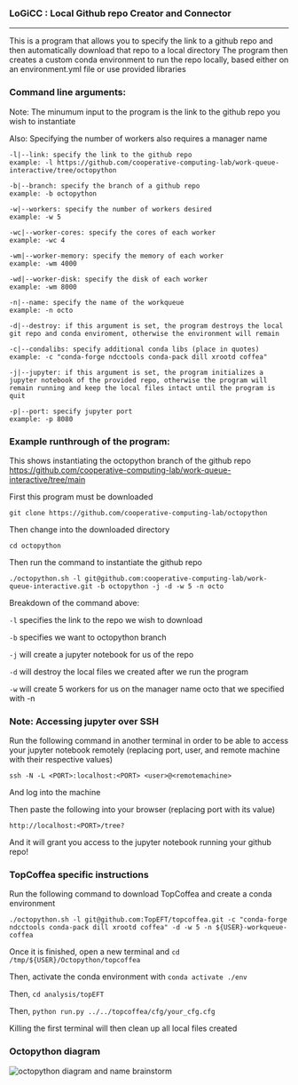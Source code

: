 ### LoGiCC : Local Github repo Creator and Connector
----------------------------------------
This is a program that allows you to specify the link to a github repo and then automatically download that repo to a local directory
The program then creates a custom conda environment to run the repo locally, based either on an environment.yml file or use provided libraries

### Command line arguments:

Note: The minumum input to the program is the link to the github repo you wish to instantiate

Also: Specifying the number of workers also requires a manager name
```
-l|--link: specify the link to the github repo
example: -l https://github.com/cooperative-computing-lab/work-queue-interactive/tree/octopython
```
```
-b|--branch: specify the branch of a github repo
example: -b octopython
```
```
-w|--workers: specify the number of workers desired
example: -w 5
```
```
-wc|--worker-cores: specify the cores of each worker
example: -wc 4
```
```
-wm|--worker-memory: specify the memory of each worker
example: -wm 4000
```
```
-wd|--worker-disk: specify the disk of each worker
example: -wm 8000
```
```
-n|--name: specify the name of the workqueue
example: -n octo
```
```
-d|--destroy: if this argument is set, the program destroys the local git repo and conda enviroment, otherwise the environment will remain
```
```
-c|--condalibs: specify additional conda libs (place in quotes)
example: -c "conda-forge ndcctools conda-pack dill xrootd coffea"
```
```
-j|--jupyter: if this argument is set, the program initializes a jupyter notebook of the provided repo, otherwise the program will remain running and keep the local files intact until the program is quit
```
```
-p|--port: specify jupyter port
example: -p 8080
```

### Example runthrough of the program:

This shows instantiating the octopython branch of the github repo https://github.com/cooperative-computing-lab/work-queue-interactive/tree/main

First this program must be downloaded
```
git clone https://github.com/cooperative-computing-lab/octopython
```
Then change into the downloaded directory
```
cd octopython
```
Then run the command to instantiate the github repo
```
./octopython.sh -l git@github.com:cooperative-computing-lab/work-queue-interactive.git -b octopython -j -d -w 5 -n octo
```
Breakdown of the command above:

```-l``` specifies the link to the repo we wish to download

```-b``` specifies we want to octopython branch

```-j``` will create a jupyter notebook for us of the repo

```-d``` will destroy the local files we created after we run the program

```-w``` will create 5 workers for us on the manager name octo that we specified with -n

### Note: Accessing jupyter over SSH

Run the following command in another terminal in order to be able to access your jupyter notebook remotely (replacing port, user, and remote machine with their respective values)

```ssh -N -L <PORT>:localhost:<PORT> <user>@<remotemachine>```

And log into the machine

Then paste the following into your browser (replacing port with its value)

```http://localhost:<PORT>/tree?```

And it will grant you access to the jupyter notebook running your github repo!

### TopCoffea specific instructions

Run the following command to download TopCoffea and create a conda environment

```./octopython.sh -l git@github.com:TopEFT/topcoffea.git -c "conda-forge ndcctools conda-pack dill xrootd coffea" -d -w 5 -n ${USER}-workqueue-coffea```

Once it is finished, open a new terminal and ```cd /tmp/${USER}/Octopython/topcoffea```

Then, activate the conda environment with ```conda activate ./env```

Then, ```cd analysis/topEFT``` 

Then, ```python run.py ../../topcoffea/cfg/your_cfg.cfg```

Killing the first terminal will then clean up all local files created
### Octopython diagram
![octopython diagram and name brainstorm](https://user-images.githubusercontent.com/31227025/126818352-9fd06c13-55a2-4876-adaa-11576cf08077.png)
